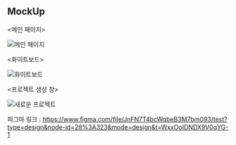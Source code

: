 ## MockUp


<메인 페이지>

![메인 페이지](https://github.com/Liveral/Algorithm_study/assets/101503612/76646074-4051-4c68-98d7-ccfddeb01279)


<화이트보드>

![화이트보드](https://github.com/Liveral/Algorithm_study/assets/101503612/0037d8c9-98b4-407f-95fc-43602b3987be)


<프로젝트 생성 창>

![새로운 프로젝트](https://github.com/Liveral/Algorithm_study/assets/101503612/ca9c50cb-3612-4649-9345-a985ab585bd8)


피그마 링크 : https://www.figma.com/file/JnFN7T4bcWqbeB3M7bm093/test?type=design&node-id=28%3A323&mode=design&t=WxxOoIDNDX9V0qYG-1
